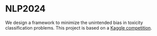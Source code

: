# NLP2024
We design a framework to minimize the unintended bias in toxicity classification problems. This project is based on a [Kaggle competition](https://www.kaggle.com/competitions/jigsaw-unintended-bias-in-toxicity-classification/).
